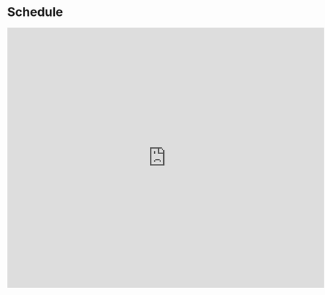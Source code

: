 # Schedule
<iframe src="https://calendar.google.com/calendar/embed?showTitle=0&amp;showNav=0&amp;showPrint=0&amp;showTabs=0&amp;height=600&amp;wkst=1&amp;bgcolor=%23FFFFFF&amp;src=icbrkudvn7qtqg0sfkpu4giv6g%40group.calendar.google.com&amp;color=%232952A3&amp;ctz=America%2FNew_York" style="border-width:0" width="730" height="600" frameborder="0" scrolling="no"></iframe>

